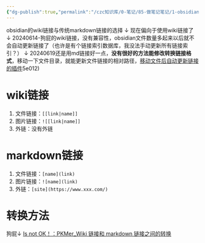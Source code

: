 ```yaml
---
{"dg-publish":true,"permalink":"/czc知识库/0-笔记/85-做笔记笔记/1-obsidian笔记/子/wiki链接和markdown链接 对比 互相转换/","dgPassFrontmatter":true,"created":"2024-06-19T15:12:22.278+08:00","updated":"2024-12-08T11:22:36.306+08:00"}
---
```




obsidian的wiki链接与传统markdown链接的选择
↓
现在偏向于使用wiki链接了
↓
20240614-狗屁的wiki链接，没有兼容性，obsidian文件数量多起来以后就不会自动更新链接了（也许是有个链接索引数据库，我没法手动更新所有链接索引？）
↓
20240619还是用md链接好一点，**没有很好的方法能修改转换链接格式**，移动一下文件目录，就能更新文件链接的相对路径，[移动文件后自动更新链接的插件](obsidian插件.md#^05e012)5e012)

# wiki链接 

1. 文件链接：`[[link|name]]`
2. 图片链接：`![[link|name]]` 
3. 外链：没有外链
# markdown链接

1. 文件链接：`[name](link)`
2. 图片链接：`![name](link)`
3. 外链：`[site](https://www.xxx.com/)`


# 转换方法

狗屁↓
[Is not OK！：PKMer\_Wiki 链接和 markdown 链接之间的转换](https://pkmer.cn/Pkmer-Docs/10-obsidian/obsidian%E4%BD%BF%E7%94%A8%E6%8A%80%E5%B7%A7/wiki%E9%93%BE%E6%8E%A5%E5%92%8Cmarkdown%E9%93%BE%E6%8E%A5%E4%B9%8B%E9%97%B4%E7%9A%84%E8%BD%AC%E6%8D%A2/)


